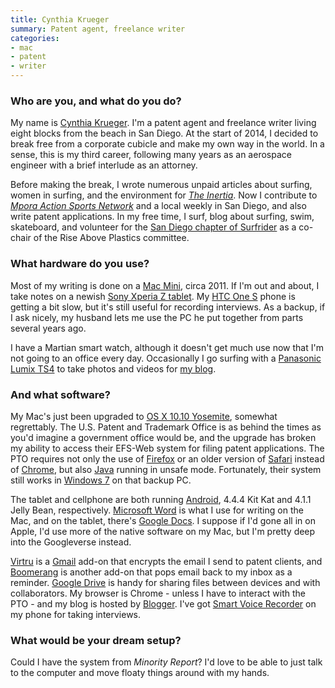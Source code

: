 ```yaml
---
title: Cynthia Krueger
summary: Patent agent, freelance writer
categories:
- mac
- patent
- writer
---
```


### Who are you, and what do you do?

My name is [Cynthia Krueger](http://cynkrueger.com/ "Cynthia's website."). I'm a patent agent and freelance writer living eight blocks from the beach in San Diego. At the start of 2014, I decided to break free from a corporate cubicle and make my own way in the world. In a sense, this is my third career, following many years as an aerospace engineer with a brief interlude as an attorney.

Before making the break, I wrote numerous unpaid articles about surfing, women in surfing, and the environment for [_The Inertia_](http://www.theinertia.com/author/cynthia-krueger/ "Cynthia's articles on The Inertia."). Now I contribute to [_Mpora Action Sports Network_](http://mpora.com/articles/author/cynkrueger "Cynthia's articles on Mpora.") and a local weekly in San Diego, and also write patent applications. In my free time, I surf, blog about surfing, swim, skateboard, and volunteer for the [San Diego chapter of Surfrider](http://sandiego.surfrider.org/ "The San Diego chapter of Surfrider.") as a co-chair of the Rise Above Plastics committee.

### What hardware do you use?

Most of my writing is done on a [Mac Mini][mac-mini], circa 2011. If I'm out and about, I take notes on a newish [Sony Xperia Z tablet][xperia-z]. My [HTC One S][one-s] phone is getting a bit slow, but it's still useful for recording interviews. As a backup, if I ask nicely, my husband lets me use the PC he put together from parts several years ago.

I have a Martian smart watch, although it doesn't get much use now that I'm not going to an office every day. Occasionally I go surfing with a [Panasonic Lumix TS4][lumix-ts4] to take photos and videos for [my blog](http://surfergrrrl.blogspot.com/ "Cynthia's weblog.").

### And what software?

My Mac's just been upgraded to [OS X 10.10 Yosemite][macos], somewhat regrettably. The U.S. Patent and Trademark Office is as behind the times as you'd imagine a government office would be, and the upgrade has broken my ability to access their EFS-Web system for filing patent applications. The PTO requires not only the use of [Firefox][] or an older version of [Safari][] instead of [Chrome][], but also [Java][] running in unsafe mode. Fortunately, their system still works in [Windows 7][windows-7] on that backup PC.

The tablet and cellphone are both running [Android][], 4.4.4 Kit Kat and 4.1.1 Jelly Bean, respectively. [Microsoft Word][word] is what I use for writing on the Mac, and on the tablet, there's [Google Docs][google-docs]. I suppose if I'd gone all in on Apple, I'd use more of the native software on my Mac, but I'm pretty deep into the Googleverse instead.

[Virtru][] is a [Gmail][] add-on that encrypts the email I send to patent clients, and [Boomerang][] is another add-on that pops email back to my inbox as a reminder. [Google Drive][google-drive] is handy for sharing files between devices and with collaborators. My browser is Chrome - unless I have to interact with the PTO - and my blog is hosted by [Blogger][]. I've got [Smart Voice Recorder][smart-voice-recorder-android] on my phone for taking interviews.

### What would be your dream setup?

Could I have the system from _Minority Report_? I'd love to be able to just talk to the computer and move floaty things around with my hands.

[lumix-ts4]: https://www.amazon.com/Panasonic-Waterproof-Digital-Camera-Optical/dp/B00728ZC1A "A 12.1 megapixel waterproof digital camera."
[mac-mini]: https://www.apple.com/mac-mini/ "A small desktop computer."
[one-s]: http://www.htc.com/us/smartphones/htc-one-s/ "An 8 megapixel Android smartphone."
[xperia-z]: http://www.sonymobile.com/global-en/products/phones/xperia-z/ "An Android-based smartphone."
[android]: https://developers.google.com/android/?csw=1 "A mobile phone platform."
[blogger]: https://en.wikipedia.org/wiki/Blogger_(service) "A weblog publishing system."
[boomerang]: http://www.boomeranggmail.com/ "A service for scheduling emails via Gmail."
[chrome]: https://www.google.com/intl/en/chrome/browser/ "A WebKit-based browser, where each tab runs in its own thread."
[firefox]: https://www.mozilla.org/en-US/firefox/new/ "A cross-platform open-source web browser."
[gmail]: https://mail.google.com/mail/ "Web-based email."
[google-docs]: https://en.wikipedia.org/wiki/Google_Docs "A web-based office suite."
[google-drive]: https://drive.google.com/ "A cloud storage service."
[java]: https://www.java.com/en/ "A cross-platform compiled programming language."
[macos]: https://en.wikipedia.org/wiki/MacOS "An operating system for Mac hardware."
[safari]: https://www.apple.com/safari/ "A fast web browser."
[smart-voice-recorder-android]: https://play.google.com/store/apps/details?id=com.andrwq.recorder "A voice recorder app."
[virtru]: https://www.virtru.com/ "Software for protecting online content."
[windows-7]: https://en.wikipedia.org/wiki/Windows_7 "An operating system."
[word]: https://products.office.com/en-us/word "A document editor."

